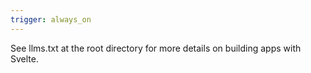 ```yaml
---
trigger: always_on
---
```


See llms.txt at the root directory for more details on building apps with Svelte.